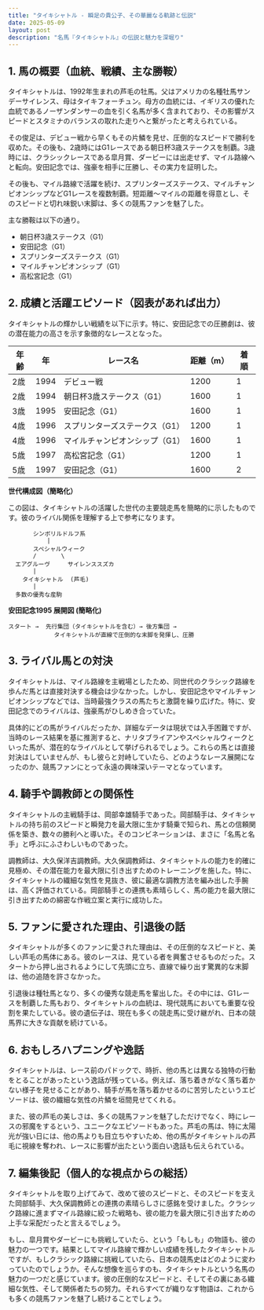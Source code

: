 ```yaml
---
title: "タイキシャトル - 瞬足の貴公子、その華麗なる軌跡と伝説"
date: 2025-05-09
layout: post
description: "名馬『タイキシャトル』の伝説と魅力を深堀り"
---
```


## 1. 馬の概要（血統、戦績、主な勝鞍）

タイキシャトルは、1992年生まれの芦毛の牡馬。父はアメリカの名種牡馬サンデーサイレンス、母はタイキフォーチュン。母方の血統には、イギリスの優れた血統であるノーザンダンサーの血を引く名馬が多く含まれており、その影響がスピードとスタミナのバランスの取れた走りへと繋がったと考えられている。

その俊足は、デビュー戦から早くもその片鱗を見せ、圧倒的なスピードで勝利を収めた。その後も、2歳時にはG1レースである朝日杯3歳ステークスを制覇。3歳時には、クラシックレースである皐月賞、ダービーには出走せず、マイル路線へと転向。安田記念では、強豪を相手に圧勝し、その実力を証明した。

その後も、マイル路線で活躍を続け、スプリンターズステークス、マイルチャンピオンシップなどG1レースを複数制覇。短距離～マイルの距離を得意とし、そのスピードと切れ味鋭い末脚は、多くの競馬ファンを魅了した。

主な勝鞍は以下の通り。

* 朝日杯3歳ステークス（G1）
* 安田記念（G1）
* スプリンターズステークス（G1）
* マイルチャンピオンシップ（G1）
* 高松宮記念（G1）


## 2. 成績と活躍エピソード（図表があれば出力）

タイキシャトルの輝かしい戦績を以下に示す。特に、安田記念での圧勝劇は、彼の潜在能力の高さを示す象徴的なレースとなった。

| 年齢 | 年 | レース名             | 距離（m） | 着順 |
|-----|----|----------------------|-----------|------|
| 2歳  | 1994 | デビュー戦           | 1200       | 1     |
| 2歳  | 1994 | 朝日杯3歳ステークス（G1） | 1600       | 1     |
| 3歳  | 1995 | 安田記念（G1）       | 1600       | 1     |
| 4歳  | 1996 | スプリンターズステークス（G1）| 1200       | 1     |
| 4歳  | 1996 | マイルチャンピオンシップ（G1）| 1600       | 1     |
| 5歳  | 1997 | 高松宮記念（G1）     | 1200       | 1     |
| 5歳  | 1997 | 安田記念（G1）       | 1600       | 2     |


**世代構成図（簡略化）**

この図は、タイキシャトルの活躍した世代の主要競走馬を簡略的に示したものです。彼のライバル関係を理解する上で参考になります。


```
       シンボリルドルフ系
           |
       スペシャルウィーク
       /       \
  エアグルーヴ     サイレンススズカ
       |
    タイキシャトル  (芦毛)
       |
  多数の優秀な産駒
```

**安田記念1995 展開図 (簡略化)**

```
スタート →  先行集団（タイキシャトルを含む）→ 後方集団 →
             タイキシャトルが直線で圧倒的な末脚を発揮し、圧勝
```


## 3. ライバル馬との対決

タイキシャトルは、マイル路線を主戦場としたため、同世代のクラシック路線を歩んだ馬とは直接対決する機会は少なかった。しかし、安田記念やマイルチャンピオンシップなどでは、当時最強クラスの馬たちと激闘を繰り広げた。特に、安田記念でのライバルは、強豪馬がひしめき合っていた。

具体的にどの馬がライバルだったか、詳細なデータは現状では入手困難ですが、当時のレース結果を基に推測すると、ナリタブライアンやスペシャルウィークといった馬が、潜在的なライバルとして挙げられるでしょう。これらの馬とは直接対決はしていませんが、もし彼らと対峙していたら、どのようなレース展開になったのか、競馬ファンにとって永遠の興味深いテーマとなっています。


## 4. 騎手や調教師との関係性

タイキシャトルの主戦騎手は、岡部幸雄騎手であった。岡部騎手は、タイキシャトルの持ち前のスピードと瞬発力を最大限に生かす騎乗で知られ、馬との信頼関係を築き、数々の勝利へと導いた。そのコンビネーションは、まさに「名馬と名手」と呼ぶにふさわしいものであった。

調教師は、大久保洋吉調教師。大久保調教師は、タイキシャトルの能力を的確に見極め、その潜在能力を最大限に引き出すためのトレーニングを施した。特に、タイキシャトルの繊細な気性を見抜き、彼に最適な調教方法を編み出した手腕は、高く評価されている。岡部騎手との連携も素晴らしく、馬の能力を最大限に引き出すための綿密な作戦立案と実行に成功した。


## 5. ファンに愛された理由、引退後の話

タイキシャトルが多くのファンに愛された理由は、その圧倒的なスピードと、美しい芦毛の馬体にある。彼のレースは、見ている者を興奮させるものだった。スタートから押し出されるようにして先頭に立ち、直線で繰り出す驚異的な末脚は、他の追随を許さなかった。

引退後は種牡馬となり、多くの優秀な競走馬を輩出した。その中には、G1レースを制覇した馬もおり、タイキシャトルの血統は、現代競馬においても重要な役割を果たしている。彼の遺伝子は、現在も多くの競走馬に受け継がれ、日本の競馬界に大きな貢献を続けている。


## 6. おもしろハプニングや逸話

タイキシャトルは、レース前のパドックで、時折、他の馬とは異なる独特の行動をとることがあったという逸話が残っている。例えば、落ち着きがなく落ち着かない様子を見せることがあり、騎手が馬を落ち着かせるのに苦労したというエピソードは、彼の繊細な気性の片鱗を垣間見せてくれる。

また、彼の芦毛の美しさは、多くの競馬ファンを魅了しただけでなく、時にレースの邪魔をするという、ユニークなエピソードもあった。芦毛の馬は、特に太陽光が強い日には、他の馬よりも目立ちやすいため、他の馬がタイキシャトルの芦毛に視線を奪われ、レースに影響が出たという面白い逸話も伝えられている。


## 7. 編集後記（個人的な視点からの総括）

タイキシャトルを取り上げてみて、改めて彼のスピードと、そのスピードを支えた岡部騎手、大久保調教師との連携の素晴らしさに感銘を受けました。クラシック路線に進まずマイル路線に絞った戦略も、彼の能力を最大限に引き出すための上手な采配だったと言えるでしょう。

もし、皐月賞やダービーにも挑戦していたら、という「もしも」の物語も、彼の魅力の一つです。結果としてマイル路線で輝かしい成績を残したタイキシャトルですが、もしクラシック路線に挑戦していたら、日本の競馬史はどのように変わっていたのでしょうか。そんな想像を巡らすのも、タイキシャトルという名馬の魅力の一つだと感じています。彼の圧倒的なスピードと、そしてその裏にある繊細な気性、そして関係者たちの努力。それらすべてが織りなす物語は、これからも多くの競馬ファンを魅了し続けることでしょう。
